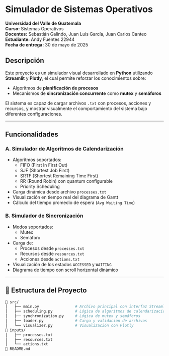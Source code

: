 # Simulador de Sistemas Operativos

**Universidad del Valle de Guatemala**  
**Curso:** Sistemas Operativos  
**Docentes:** Sebastián Galindo, Juan Luis García, Juan Carlos Canteo  
**Estudiante:** Andy Fuentes 22944  
**Fecha de entrega:** 30 de mayo de 2025  

## Descripción

Este proyecto es un simulador visual desarrollado en **Python** utilizando **Streamlit** y **Plotly**, el cual permite reforzar los conocimientos sobre:

- Algoritmos de **planificación de procesos**
- Mecanismos de **sincronización concurrente** como **mutex** y **semáforos**

El sistema es capaz de cargar archivos `.txt` con procesos, acciones y recursos, y mostrar visualmente el comportamiento del sistema bajo diferentes configuraciones.

---

## Funcionalidades

### A. Simulador de Algoritmos de Calendarización

- Algoritmos soportados:
  - FIFO (First In First Out)
  - SJF (Shortest Job First)
  - SRTF (Shortest Remaining Time First)
  - RR (Round Robin) con quantum configurable
  - Priority Scheduling
- Carga dinámica desde archivo `processes.txt`
- Visualización en tiempo real del diagrama de Gantt
- Cálculo del tiempo promedio de espera (`Avg Waiting Time`)

### B. Simulador de Sincronización

- Modos soportados:
  - Mutex
  - Semáforo
- Carga de:
  - Procesos desde `processes.txt`
  - Recursos desde `resources.txt`
  - Acciones desde `actions.txt`
- Visualización de los estados `ACCESSED` y `WAITING`
- Diagrama de tiempo con scroll horizontal dinámico

---

## 📂 Estructura del Proyecto

```bash
📁 src/
│   ├── main.py                # Archivo principal con interfaz Streamlit
│   ├── scheduling.py          # Lógica de algoritmos de calendarización
│   ├── synchronization.py     # Lógica de mutex y semáforos
│   ├── loader.py              # Carga y validación de archivos
│   └── visualizer.py          # Visualización con Plotly
📁 inputs/
│   ├── processes.txt
│   ├── resources.txt
│   └── actions.txt
📄 README.md
